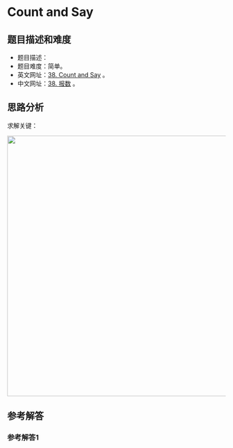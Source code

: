# Count and Say

## 题目描述和难度
+ 题目描述：
+ 题目难度：简单。
+ 英文网址：[38. Count and Say](https://leetcode.com/problems/count-and-say/description/)  。
+ 中文网址：[38. 报数](https://leetcode-cn.com/problems/count-and-say/description/)  。
## 思路分析
求解关键：

<img src="https://liweiwei1419.github.io/images/leetcode-solution/" width="600">

## 参考解答
### 参考解答1

```java

```